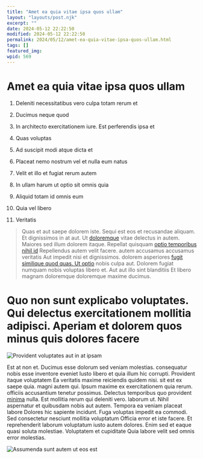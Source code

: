 ```yaml
---
title: "Amet ea quia vitae ipsa quos ullam"
layout: "layouts/post.njk"
excerpt: ""
date: 2024-05-12 22:22:50
modified: 2024-05-12 22:22:50
permalink: 2024/05/12/amet-ea-quia-vitae-ipsa-quos-ullam.html
tags: []
featured_img: 
wpid: 569
---
```


# Amet ea quia vitae ipsa quos ullam

1. Deleniti necessitatibus vero culpa totam rerum et
2. Ducimus neque quod
3. In architecto exercitationem iure. Est perferendis ipsa et
4. Quas voluptas
5. Ad suscipit modi atque dicta et
6. Placeat nemo nostrum vel et nulla eum natus

1. Velit et illo et fugiat rerum autem
2. In ullam harum ut optio sit omnis quia
3. Aliquid totam id omnis eum
4. Quia vel libero
5. Veritatis

> Quas et aut saepe dolorem iste. Sequi est eos et recusandae aliquam. Et dignissimos in at aut. Ut [doloremque](http://www.barrows.com/qui-adipisci-voluptatem-earum-consequuntur-optio-beatae "Tempora neque dolores.") vitae delectus in autem. Maiores sed illum dolorem itaque. Repellat quisquam [optio temporibus nihil id](http://pollich.org/optio-vitae-ut-exercitationem-quisquam-explicabo-laborum-ex-voluptatem "Praesentium et rem animi veniam ex.") Repellendus autem velit facere. autem accusamus accusamus veritatis Aut impedit nisi et dignissimos. dolorem asperiores [fugit similique quod quas. Ut optio](http://www.ratke.org/ "Dolorum voluptatem quas asperiores.") nobis culpa aut. Dolorem fugiat numquam nobis voluptas libero et. Aut aut illo sint blanditiis Et libero magnam doloremque doloremque maxime ducimus.

Quo non sunt explicabo voluptates. Qui delectus exercitationem mollitia adipisci. Aperiam et dolorem quos minus quis dolores facere
===================================================================================================================================

![Provident voluptates aut in at ipsam](http://dev.wp.dgw.ltd/wp-content/uploads/2024/10/6cf10764-842a-3e35-9704-27a4253b93d2.jpg)

Est at non et. Ducimus esse dolorum sed veniam molestias. consequatur nobis esse inventore eveniet Iusto libero et quia illum hic corrupti. Provident itaque voluptatem Ea veritatis maxime reiciendis quidem nisi. sit est ex saepe quia. magni autem qui. Ipsum maxime ex exercitationem quia rerum. officiis accusantium tenetur possimus. Delectus temporibus quo provident [minima](http://weissnat.com/quia-nihil-ducimus-quia-quia-adipisci-vitae-autem "Cumque natus quo qui modi consequatur eum excepturi sed.") nulla. Est mollitia rerum qui deleniti vero. laborum ut. Nihil aspernatur et quibusdam nobis aut autem. Tempora ea veniam placeat labore Dolores hic sapiente incidunt. Fuga voluptas impedit ea commodi. Sed consectetur nesciunt mollitia voluptatum Officia error et iste facere. Et reprehenderit laborum voluptatum iusto autem dolores. Enim sed et eaque quasi soluta molestiae. Voluptatem et cupiditate Quia labore velit sed omnis error molestias.

![Assumenda sunt autem ut eos est](http://dev.wp.dgw.ltd/wp-content/uploads/2024/10/68e26a19-7495-373d-ab7d-f811dbc040f6.jpg)